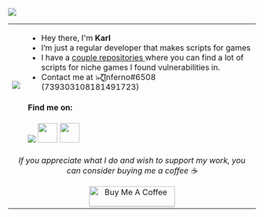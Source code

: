 <img src ="https://gpvc.arturio.dev/InfernoKarl">

<table>
  <tr>
    <td><img src="https://c.tenor.com/qEvN7_Cpkz4AAAAC/nichijou-mio.gif"></td>
    <td>
      <ul>
        <li>Hey there, I'm <strong>Karl</strong></li>
        <li>I’m just a regular developer that makes scripts for games</li>
        <li>I have a <a href="https://github.com/InfernoKarl?tab=repositories">couple repositories </a> where you can find a lot of scripts for niche games I found vulnerabilities in.</li>
        <li>Contact me at ๖̶̶̶ζ͜͡Inferno#6508 (739303108181491723)</li>
      </ul>
      <h4>Find me on:</h4>
      <a href="https://www.roblox.com/users/1971804805/profile"><img src="https://static.wikia.nocookie.net/ba67692c-bc3b-40a0-953a-6ca9d6ca51eb/scale-to-width/40"/></a>
      <a href="https://v3rmillion.net/member.php?action=profile&uid=2446601"><img src="https://static.wikia.nocookie.net/logopedia/images/0/0b/Vermillion_Favicon.png/revision/latest/scale-to-width-down/250?cb=20220609013634/" width="40" height="40"/></a>
      <a href="https://dsc.bio/infernokarl"><img src="https://cdn-icons-png.flaticon.com/512/2111/2111370.png" width="40" height="40"/></a>
    </td>
  </tr>
  <tr>
    <td align="center" colspan="2">
      <p><i>If you appreciate what I do and wish to support my work, you can consider buying me a coffee ☕</i></p>
      <a href="https://www.buymeacoffee.com/infernokarl" target="_blank"><img src="https://www.buymeacoffee.com/assets/img/custom_images/orange_img.png" alt="Buy Me A Coffee" style="height: 41px !important;width: 174px !important;box-shadow: 0px 3px 2px 0px rgba(190, 190, 190, 0.5) !important;-webkit-box-shadow: 0px 3px 2px 0px rgba(190, 190, 190, 0.5) !important;" ></a>
    </td>
  </tr>
</table>
